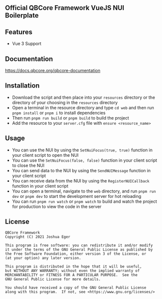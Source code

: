 ## Official QBCore Framework VueJS NUI Boilerplate

## Features

-   Vue 3 Support

## Documentation

https://docs.qbcore.org/qbcore-documentation

## Installation

-   Download the script and then place into your `resources` directory or the directory of your choosing in the `resources` directory
-   Open a terminal in the resource directory and type `cd web` and then run `pnpm install` or `pnpm i` to install dependencies
-   Then run `pnpm run build` or `pnpm build` to build the project
-   Add the resource to your `server.cfg` file with `ensure <resource_name>`

## Usage

-   You can use the NUI by using the `SetNuiFocus(true, true)` function in your client script to open the NUI
-   You can use the `SetNuiFocus(false, false)` function in your client script to close the NUI
-   You can send data to the NUI by using the `SendNUIMessage` function in your client script
-   You can receive data from the NUI by using the `RegisterNUICallback` function in your client script
-   You can open a terminal, navigate to the `web` directory, and run `pnpm run dev` or `pnpm dev` to start the development server for hot reloading
-   You can run `pnpm run watch` or `pnpm watch` to build and watch the project for production to view the code in the server

## License

    QBCore Framework
    Copyright (C) 2021 Joshua Eger

    This program is free software: you can redistribute it and/or modify
    it under the terms of the GNU General Public License as published by
    the Free Software Foundation, either version 3 of the License, or
    (at your option) any later version.

    This program is distributed in the hope that it will be useful,
    but WITHOUT ANY WARRANTY; without even the implied warranty of
    MERCHANTABILITY or FITNESS FOR A PARTICULAR PURPOSE.  See the
    GNU General Public License for more details.

    You should have received a copy of the GNU General Public License
    along with this program.  If not, see <https://www.gnu.org/licenses/>
